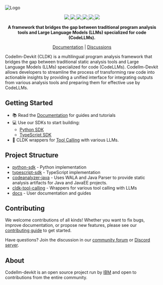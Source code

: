 <picture>
  <source media="(prefers-color-scheme: dark)" srcset="assets/cldk-dark.png">
  <source media="(prefers-color-scheme: light)" srcset="assets/cldk-light.png">
  <img alt="Logo">
</picture>

<p align='center'>
  <a href="https://arxiv.org/abs/2410.13007">
    <img src="https://img.shields.io/badge/arXiv-2410.13007-b31b1b?style=for-the-badge" />
  </a>
  <a href="https://www.python.org/downloads/release/python-3110/">
    <img src="https://img.shields.io/badge/python-3.11-blue?style=for-the-badge" />
  </a>
  <a href="https://opensource.org/licenses/Apache-2.0">
    <img src="https://img.shields.io/badge/License-Apache%202.0-green?style=for-the-badge" />
  </a>
  <a href="https://codellm-devkit.github.io/docs/">
    <img src="https://img.shields.io/badge/GitHub%20Pages-Docs-blue?style=for-the-badge" />
  </a>
  <a href="https://badge.fury.io/py/cldk">
    <img src="https://img.shields.io/pypi/v/cldk?style=for-the-badge&label=codellm-devkit&color=blue" />
  </a>
  <a href="https://discord.gg/zEjz9YrmqN">
    <img src="https://dcbadge.limes.pink/api/server/https://discord.gg/zEjz9YrmqN?style=for-the-badge"/>
  </a>
</p>



<p align="center">
  <strong>A framework that bridges the gap between traditional program analysis tools and Large Language Models (LLMs) specialized for code (CodeLLMs).</strong>
</p>

<p align="center">
  <a href="https://codellm-devkit.github.io/docs">Documentation</a> |
  <a href="https://github.com/orgs/codellm-devkit/discussions">Discussions</a>
</p>

Codellm-Devkit (CLDK) is a multilingual program analysis framework that bridges the gap between traditional static analysis tools and Large Language Models (LLMs) specialized for code (CodeLLMs). Codellm-Devkit allows developers to streamline the process of transforming raw code into actionable insights by providing a unified interface for integrating outputs from various analysis tools and preparing them for effective use by CodeLLMs.

## Getting Started

- 📚 Read the [Documentation](https://codellm-devkit.github.io/docs) for guides and tutorials
- 💻 Use our SDKs to start building:
  - [Python SDK](https://github.com/codellm-devkit/python-sdk)
  - [TypeScript SDK](https://github.com/codellm-devkit/typescript-sdk)
- 🤖 CLDK wrappers for [Tool Calling](https://github.com/codellm-devkit/cldk-tool-calling) with various LLMs.

## Project Structure

- [python-sdk](https://github.com/codellm-devkit/python-sdk) - Python implementation
- [typescript-sdk](https://github.com/codellm-devkit/typescript-sdk) - TypeScript implementation
- [codeanalyzer-java](https://github.com/codellm-devkit/codeanalyzer-java) - Uses WALA and Java Parser to provide static analysis artifacts for Java and JavaEE projects.
- [cldk-tool-calling](https://github.com/codellm-devkit/cldk-tool-calling) - Wrappers for various tool calling with LLMs
- [docs](https://github.com/codellm-devkit/docs) - User documentation and guides

## Contributing

We welcome contributions of all kinds! Whether you want to fix bugs, improve documentation, or propose new features, please see our [contributing guide](CONTRIBUTING.md) to get started.

Have questions? Join the discussion in our [community forum](https://github.com/orgs/codellm-devkit/discussions) or [Discord server](https://discord.gg/zEjz9YrmqN).

## About

Codellm-devkit is an open source project run by [IBM](https://ibm.com) and open to contributions from the entire community.
